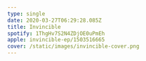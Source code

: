```yaml
---
type: single
date: 2020-03-27T06:29:28.085Z
title: Invincible
spotify: 1ThgHv7S2N4ZDjOE0uPmEh
apple: invincible-ep/1503516665
cover: /static/images/invincible-cover.png
---
```


